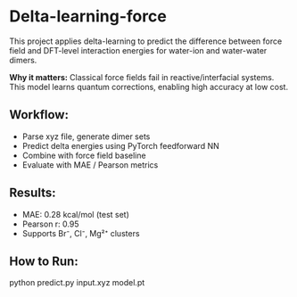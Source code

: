 # Delta-learning-force

This project applies delta-learning to predict the difference between force field and DFT-level interaction energies for water-ion and water-water dimers.

**Why it matters:** Classical force fields fail in reactive/interfacial systems. This model learns quantum corrections, enabling high accuracy at low cost.

## Workflow:
- Parse xyz file, generate dimer sets
- Predict delta energies using PyTorch feedforward NN
- Combine with force field baseline
- Evaluate with MAE / Pearson metrics

## Results:
- MAE: 0.28 kcal/mol (test set)
- Pearson r: 0.95
- Supports Br⁻, Cl⁻, Mg²⁺ clusters

## How to Run:
python predict.py input.xyz model.pt
